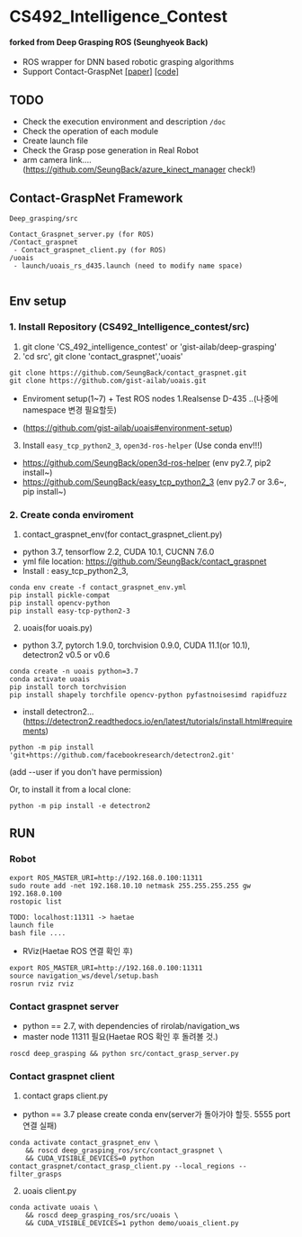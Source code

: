 # CS492_Intelligence_Contest
#### forked from Deep Grasping ROS (Seunghyeok Back)

- ROS wrapper for DNN based robotic grasping algorithms
- Support Contact-GraspNet [[paper]](https://arxiv.org/abs/2103.14127) [[code]](https://github.com/NVlabs/contact_graspnet)

## TODO
- Check the execution environment and description `/doc`
- Check the operation of each module
- Create launch file
- Check the Grasp pose generation in Real Robot
- arm camera link.... (https://github.com/SeungBack/azure_kinect_manager check!)

## Contact-GraspNet Framework
```
Deep_grasping/src

Contact_Graspnet_server.py (for ROS)
/Contact_graspnet
 - Contact_graspnet_client.py (for ROS)
/uoais
 - launch/uoais_rs_d435.launch (need to modify name space)
 
```
## Env setup
### 1. Install Repository (CS492_Intelligence_contest/src) 
1. git clone 'CS_492_intelligence_contest' or 'gist-ailab/deep-grasping' 
2. 'cd src', git clone 'contact_graspnet','uoais'
```
git clone https://github.com/SeungBack/contact_graspnet.git
git clone https://github.com/gist-ailab/uoais.git
```
  + Enviroment setup(1~7) + Test ROS nodes 1.Realsense D-435 ..(나중에 namespace 변경 필요할듯)
- (https://github.com/gist-ailab/uoais#environment-setup)
3. Install `easy_tcp_python2_3`, `open3d-ros-helper` (Use conda env!!!)
- https://github.com/SeungBack/open3d-ros-helper (env py2.7, pip2 install~)
- https://github.com/SeungBack/easy_tcp_python2_3 (env py2.7 or 3.6~, pip install~)


### 2. Create conda enviroment
1. contact_graspnet_env(for contact_graspnet_client.py)
- python 3.7, tensorflow 2.2, CUDA 10.1, CUCNN 7.6.0
- yml file location: https://github.com/SeungBack/contact_graspnet 
- Install : easy_tcp_python2_3, 

```
conda env create -f contact_graspnet_env.yml
pip install pickle-compat
pip install opencv-python
pip install easy-tcp-python2-3
```


2. uoais(for uoais.py)
 - python 3.7, pytorch 1.9.0, torchvision 0.9.0, CUDA 11.1(or 10.1), detectron2 v0.5 or v0.6
```
conda create -n uoais python=3.7
conda activate uoais
pip install torch torchvision
pip install shapely torchfile opencv-python pyfastnoisesimd rapidfuzz
``` 

- install detectron2...
 (https://detectron2.readthedocs.io/en/latest/tutorials/install.html#requirements)

```
python -m pip install 'git+https://github.com/facebookresearch/detectron2.git'
``` 
(add --user if you don't have permission)

Or, to install it from a local clone:
```git clone https://github.com/facebookresearch/detectron2.git
python -m pip install -e detectron2
```

## RUN
### Robot
``` 
export ROS_MASTER_URI=http://192.168.0.100:11311
sudo route add -net 192.168.10.10 netmask 255.255.255.255 gw 192.168.0.100
rostopic list

TODO: localhost:11311 -> haetae 
launch file 
bash file ....
```
- RViz(Haetae ROS 연결 확인 후)
```
export ROS_MASTER_URI=http://192.168.0.100:11311
source navigation_ws/devel/setup.bash
rosrun rviz rviz
```

### Contact graspnet server
- python == 2.7, with dependencies of rirolab/navigation_ws 
- master node 11311 필요(Haetae ROS 확인 후 돌려볼 것.)
```
roscd deep_grasping && python src/contact_grasp_server.py
```

### Contact graspnet client
1. contact graps client.py
- python == 3.7 please create conda env(server가 돌아가야 할듯. 5555 port 연결 실패)
```
conda activate contact_graspnet_env \
    && roscd deep_grasping_ros/src/contact_graspnet \
    && CUDA_VISIBLE_DEVICES=0 python contact_graspnet/contact_grasp_client.py --local_regions --filter_grasps
```

2. uoais client.py
```
conda activate uoais \
    && roscd deep_grasping_ros/src/uoais \
    && CUDA_VISIBLE_DEVICES=1 python demo/uoais_client.py
```
